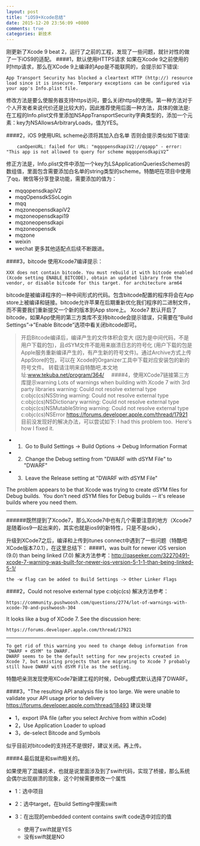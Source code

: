 ```yaml
---
layout: post
title: "iOS9+Xcode总结"
date: 2015-12-20 23:56:09 +0800
comments: true
categories: 新技术
---
```




刚更新了Xcode 9 beat 2，运行了之前的工程，发现了一些问题，就针对性的做了一下iOS9的适配。
####1，默认使用HTTPS请求
如果在Xcode 9之前使用的时http请求，那么在XCode 9上编译的App是不能联网的，会提示如下错误:

	App Transport Security has blocked a cleartext HTTP (http://) resource load since it is insecure. Temporary exceptions can be configured via your app's Info.plist file.
修改方法是要么使服务器支持https访问，要么关闭https的使用。第一种方法对于个人开发者来说代价还是比较大的，因此推荐使用后面一种方法，具体的做法是:在工程的Info.plist文件里添加NSAppTransportSecurity字典类型的，添加一个元素：key为NSAllowsArbitraryLoads，值为YES。

####2，iOS 9使用URL scheme必须将其加入白名单
否则会提示类似如下错误:


<!--more-->


		canOpenURL: failed for URL: "mqqopensdkapiV2://qqapp" - error: "This app is not allowed to query for scheme mqqopensdkapiV2”
修正方法是，Info.plist文件中添加一个key为LSApplicationQueriesSchemes的数组值，里面包含需要添加白名单的string类型的scheme。特酷吧在项目中使用了qq，微信等分享登录功能，需要添加的值为：

* mqqopensdkapiV2
* mqqOpensdkSSoLogin
* mqq
* mqzoneopensdkapiV2
* mqzoneopensdkapi19
* mqzoneopensdkapi
* mqzoneopensdk
* mqzone
* weixin
* wechat
更多其他适配点后续不断跟进。

####3，bitcode
使用Xcode7编译提示：
	
	XXX does not contain bitcode. You must rebuild it with bitcode enabled (Xcode setting ENABLE_BITCODE), obtain an updated library from the vendor, or disable bitcode for this target. for architecture arm64
	
bitcode是被编译程序的一种中间形式的代码。包含bitcode配置的程序将会在App store上被编译和链接。bitcode允许苹果在后期重新优化我们程序的二进制文件，而不需要我们重新提交一个新的版本到App store上。
Xcode7 默认开启了bitcode，如果App使用的第三方类库不支持bitcode会提示错误，只需要在”Build Settings”->”Enable Bitcode”选项中看关闭bitcode即可。

> 开启Bitcode编译后，编译产生的文件体积会变大 (因为是中间代码，不是用户下载的包)，且dSYM文件不能用来崩溃日志的符号化 (用户下载的包是Apple服务重新编译产生的，有产生新的符号文件)。通过Archive方式上传AppStore的包，可以在 Xcode的Organizer工具中下载对应安装包的新的符号文件。
转载请注明来自特酷吧,本文地址:www.tekuba.net/program/364/
 
 
####4，使用XCode7链接第三方库提示warning
	Lots of warnings when building with Xcode 7 with 3rd party libraries
	warning: Could not resolve external type c:objc(cs)NSString
	warning: Could not resolve external type c:objc(cs)NSDictionary
	warning: Could not resolve external type c:objc(cs)NSMutableString
	warning: Could not resolve external type c:objc(cs)NSError
https://forums.developer.apple.com/thread/17921
目前没发现好的解决办法，可以尝试如下:
I had this problem too.  Here's how I fixed it.

* 1)  Go to Build Settings -> Build Options -> Debug Information Format
* 2)  Change the Debug setting from "DWARF with dSYM File" to "DWARF"
* 3)  Leave the Release setting at "DWARF with dSYM File"

The problem appears to be that Xcode was trying to create dSYM files for Debug builds.  You don't need dSYM files for Debug builds -- it's release builds where you need them. 


***


######既然提到了Xcode7，那么Xcode7中也有几个需要注意的地方（Xcode7是随着ios9一起出来的，其实也就是ios9的新特性，只是不是sdk），

升级到XCode7之后，编译和上传到itunes connect中遇到了一些问题（特酷吧XCode版本7.0.1），在这里总结下：
####1，was built for newer iOS version (9.0) than being linked (7.0)
解决方法参考：http://qaseeker.com/32270491-xcode-7-warning-was-built-for-newer-ios-version-5-1-1-than-being-linked-5-1/

	the -w flag can be added to Build Settings -> Other Linker Flags

####2，Could not resolve external type c:objc(cs)
解决方法参考：

	https://community.pushwoosh.com/questions/2774/lot-of-warnings-with-xcode-70-and-pushwoosh-304
It looks like a bug of XCode 7. See the discussion here:

	https://forums.developer.apple.com/thread/17921

***

	To get rid of this warning you need to change debug information from "DWARF + dSYM" to DWARF.
	DWARF seems to be the default setting for new projects created in Xcode 7, but existing projects that are migrating to Xcode 7 probably still have DWARF with dSYM File as the setting.
特酷吧亲测发现使用XCode7新建工程的时候，Debug模式默认选择了DWARF。

####3，"The resulting API analysis file is too large. We were unable to validate your API usage prior to delivery
https://forums.developer.apple.com/thread/18493
建议处理

* 1，export IPA file (after you select Archive from within xCode)
* 2，Use Application Loader to upload
* 3，de-select Bitcode and Symbols

似乎目前对bitcode的支持还不是很好，建议关闭。再上传。

####4.最后就是和swift相关的。

如果使用了混编技术，也就是说里面涉及到了swift代码，实现了桥接，那么系统会偶尔出现崩溃的现象，这个时候需要修改一个属性

+ 1：选中项目
+ 2：选中target，在build Setting中搜索swift
+ 3：在出现的embedded content contains swift code选中对应的值
	
	- 使用了swift就是YES
	- 没有swift就是NO
